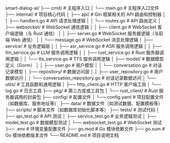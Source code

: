 smart-dialog-ai/
├── cmd/                     # 主程序入口
│   └── main.go              # 主程序入口文件
├── internal/                # 项目核心代码
│   ├── api/                 # Gin 框架相关的 API 路由和控制器
│   │   ├── handlers.go      # API 请求处理逻辑
│   │   └── routes.go        # API 路由定义
│   ├── websocket/           # WebSocket 通信逻辑
│   │   ├── client.go        # WebSocket 客户端逻辑（与 Rust 通信）
│   │   ├── server.go        # WebSocket 服务器逻辑（与前端 Web 通信）
│   │   └── message.go       # WebSocket 消息处理逻辑
│   ├── service/             # 业务逻辑层
│   │   ├── asr_service.go   # ASR 服务调用逻辑
│   │   ├── llm_service.go   # LLM 服务调用逻辑
│   │   ├── rust_service.go  # Rust 服务器调用逻辑
│   │   └── tts_service.go   # TTS 服务调用逻辑
│   ├── model/               # 数据模型定义（Gorm）
│   │   ├── user.go          # 用户模型
│   │   └── conversation.go  # 对话记录模型
│   ├── repository/          # 数据访问层
│   │   ├── user_repository.go  # 用户数据访问
│   │   └── conversation_repository.go  # 对话记录数据访问
│   └── utils/               # 工具函数和通用逻辑
│       ├── http_client.go   # HTTP 客户端工具
│       └── log.go           # 日志工具
├── pkg/                     # 第三方库或工具包
│   └── rust_client/         # Rust 服务器调用的封装包
├── config/                  # 配置文件
│   └── config.yaml          # 项目配置文件（如数据库、服务地址等）
├── data/                    # 数据文件（如测试数据、配置模板等）
├── scripts/                 # 脚本文件（如数据库初始化脚本等）
├── tests/                   # 测试代码
│   ├── api_test.go          # API 测试
│   ├── service_test.go      # 业务逻辑测试
│   ├── model_test.go        # 数据模型测试
│   └── websocket_test.go    # WebSocket 测试
├── .env                     # 环境变量配置文件
├── go.mod                   # Go 模块依赖文件
├── go.sum                   # Go 模块依赖版本文件
└── README.md                # 项目说明文档